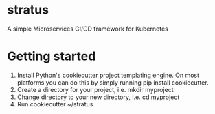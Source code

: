 # stratus
A simple Microservices CI/CD framework for Kubernetes

Getting started
===============

1. Install Python's cookiecutter project templating engine. On most platforms you can do this by simply running pip install cookiecutter.
2. Create a directory for your project, i.e. mkdir myproject
3. Change directory to your new directory, i.e. cd myproject
4. Run cookiecutter ~/stratus

